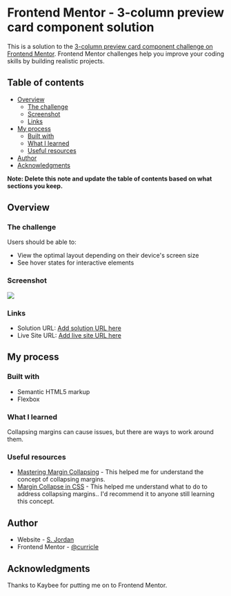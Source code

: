 # Frontend Mentor - 3-column preview card component solution

This is a solution to the [3-column preview card component challenge on Frontend Mentor](https://www.frontendmentor.io/challenges/3column-preview-card-component-pH92eAR2-). Frontend Mentor challenges help you improve your coding skills by building realistic projects. 

## Table of contents

- [Overview](#overview)
  - [The challenge](#the-challenge)
  - [Screenshot](#screenshot)
  - [Links](#links)
- [My process](#my-process)
  - [Built with](#built-with)
  - [What I learned](#what-i-learned)
  - [Useful resources](#useful-resources)
- [Author](#author)
- [Acknowledgments](#acknowledgments)

**Note: Delete this note and update the table of contents based on what sections you keep.**

## Overview

### The challenge

Users should be able to:

- View the optimal layout depending on their device's screen size
- See hover states for interactive elements

### Screenshot

![](./images/screenshot.jpg)

### Links

- Solution URL: [Add solution URL here](https://your-solution-url.com)
- Live Site URL: [Add live site URL here](https://your-live-site-url.com)

## My process

### Built with

- Semantic HTML5 markup
- Flexbox

### What I learned

Collapsing margins can cause issues, but there are ways to work around them.

### Useful resources

- [Mastering Margin Collapsing](https://developer.mozilla.org/en-US/docs/Web/CSS/CSS_Box_Model/Mastering_margin_collapsing) - This helped me for understand the concept of collapsing margins.
- [Margin Collapse in CSS](https://imjignesh.com/margin-collapse-in-css/) - This helped me understand what to do to address collapsing margins.. I'd recommend it to anyone still learning this concept.

## Author

- Website - [S. Jordan](https://jordanmakes.com)
- Frontend Mentor - [@curricle](https://www.frontendmentor.io/profile/curricle)

## Acknowledgments

Thanks to Kaybee for putting me on to Frontend Mentor.
